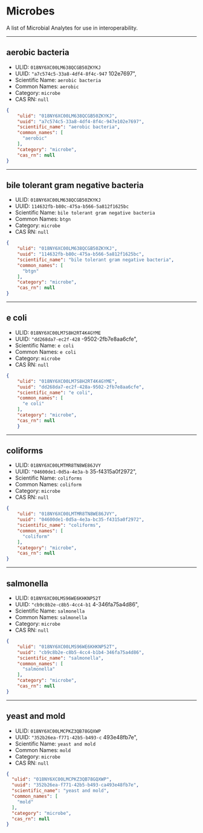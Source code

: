 # Microbes
A list of Microbial Analytes for use in interoperability.

----------------------------------------

## aerobic bacteria

* ULID: `018NY6XC00LM638QCGB50ZKYKJ`  
* UUID: `"a7c574c5-33a8-4df4-8f4c-947`   102e7697",
* Scientific Name: `aerobic bacteria`  
* Common Names: `aerobic`  
* Category: `microbe`  
* CAS RN: `null`  

```json
{
    "ulid": "018NY6XC00LM638QCGB50ZKYKJ",
    "uuid": "a7c574c5-33a8-4df4-8f4c-947e102e7697",
    "scientific_name": "aerobic bacteria",
    "common_names": [
      "aerobic"
    ],
    "category": "microbe",
    "cas_rn": null
}
```

----------------------------------------

## bile tolerant gram negative bacteria

* ULID: `018NY6XC00LM638QCGB50ZKYKJ`  
* UUID: `114632fb-b80c-475a-b566-5a812f1625bc`   
* Scientific Name: `bile tolerant gram negative bacteria`  
* Common Names: `btgn`  
* Category: `microbe`  
* CAS RN: `null`  

```json
{
    "ulid": "018NY6XC00LM638QCGB50ZKYKJ",
    "uuid": "114632fb-b80c-475a-b566-5a812f1625bc",
    "scientific_name": "bile tolerant gram negative bacteria",
    "common_names": [
      "btgn"
    ],
    "category": "microbe",
    "cas_rn": null
}
```

----------------------------------------

## e coli

* ULID: `018NY6XC00LM7S8H2RT4K4GYME`  
* UUID: `"dd268da7-ec2f-428`   -9502-2fb7e8aa6cfe",
* Scientific Name: `e coli`  
* Common Names: `e coli`  
* Category: `microbe`  
* CAS RN: `null`  

```json
{
    "ulid": "018NY6XC00LM7S8H2RT4K4GYME",
    "uuid": "dd268da7-ec2f-428a-9502-2fb7e8aa6cfe",
    "scientific_name": "e coli",
    "common_names": [
      "e coli"
    ],
    "category": "microbe",
    "cas_rn": null
    }
```

----------------------------------------

## coliforms

* ULID: `018NY6XC00LMTMR8TN8WE86JVY`  
* UUID: `"04600de1-0d5a-4e3a-b`   35-f4315a0f2972",
* Scientific Name: `coliforms`  
* Common Names: `coliform`  
* Category: `microbe`  
* CAS RN: `null`  

```json
{
    "ulid": "018NY6XC00LMTMR8TN8WE86JVY",
    "uuid": "04600de1-0d5a-4e3a-bc35-f4315a0f2972",
    "scientific_name": "coliforms",
    "common_names": [
      "coliform"
    ],
    "category": "microbe",
    "cas_rn": null
}
```

----------------------------------------

## salmonella

* ULID: `018NY6XC00LMS96WE6KHKNP52T`  
* UUID: `"cb9c8b2e-c8b5-4cc4-b1`   4-346fa75a4d86",
* Scientific Name: `salmonella`  
* Common Names: `salmonella`  
* Category: `microbe`  
* CAS RN: `null`  

```json
{
    "ulid": "018NY6XC00LMS96WE6KHKNP52T",
    "uuid": "cb9c8b2e-c8b5-4cc4-b1b4-346fa75a4d86",
    "scientific_name": "salmonella",
    "common_names": [
      "salmonella"
    ],
    "category": "microbe",
    "cas_rn": null
}
```

----------------------------------------

## yeast and mold

* ULID: `018NY6XC00LMCPKZ3QB78GQXWP`  
* UUID: `"352b26ea-f771-42b5-b493-c`   493e48fb7e",
* Scientific Name: `yeast and mold`  
* Common Names: `mold`  
* Category: `microbe`  
* CAS RN: `null`  

```json
{
  "ulid": "018NY6XC00LMCPKZ3QB78GQXWP",
  "uuid": "352b26ea-f771-42b5-b493-ca493e48fb7e",
  "scientific_name": "yeast and mold",
  "common_names": [
    "mold"
  ],
  "category": "microbe",
  "cas_rn": null
}

```
